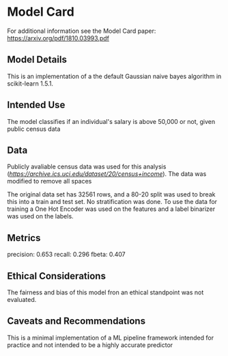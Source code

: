 # Model Card

For additional information see the Model Card paper: https://arxiv.org/pdf/1810.03993.pdf

## Model Details
This is an implementation of a the default Gaussian naive bayes algorithm in scikit-learn 1.5.1.

## Intended Use
The model classifies if an individual's salary is above 50,000 or not, given public census data

## Data
Publicly avaliable census data was used for this analysis (*https://archive.ics.uci.edu/dataset/20/census+income*). The data was modified to remove all spaces

The original data set has 32561 rows, and a 80-20 split was used to break this into a train and test set. No stratification was done. To use the data for training a One Hot Encoder was used on the features and a label binarizer was used on the labels.

## Metrics
precision: 0.653
recall: 0.296
fbeta: 0.407

## Ethical Considerations
The fairness and bias of this model fron an ethical standpoint was not evaluated. 

## Caveats and Recommendations
This is a minimal implementation of a ML pipeline framework intended for practice and not intended to be a highly accurate predictor